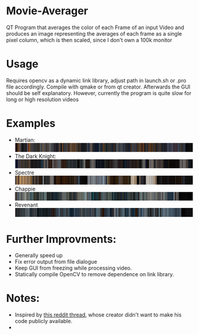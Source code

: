 # Movie-Averager
QT Program that averages the color of each Frame of an input Video and produces an image representing the averages of 
each frame as a single pixel column, which is then scaled, since I don't own a 100k monitor

# Usage
Requires opencv as a dynamic link library, adjust path in launch.sh or .pro file accordingly. 
Compile with qmake or from qt creator.
Afterwards the GUI should be self explanatory.
However, currently the program is quite slow for long or high resolution videos

# Examples
 * Martian:
 ![Less orange than expected](examples/martian.png)
 * The Dark Knight:
 ![Quite dark indeed](examples/dark_night.png)
 * Spectre
 ![Clearly visible desert scenes in the beginning](examples/spectre.png)
 * Chappie
 ![](examples/chappie.png)
 * Revenant
 ![](examples/revenant.png)



# Further Improvments:
 * Generally speed up
 * Fix error output from file dialogue
 * Keep GUI from freezing while processing video.
 * Statically compile OpenCV to remove dependence on link library.
 
# Notes:
 * Inspired by [this reddit thread](https://www.reddit.com/r/dataisbeautiful/comments/3rb8zi/the_average_color_of_every_frame_of_a_given_movie/), whose creator didn't want to make his code publicly available.
 * 
